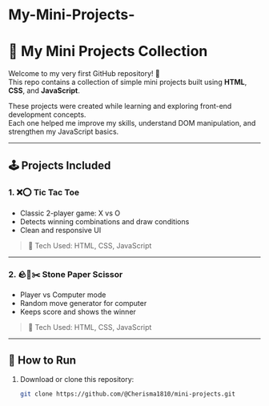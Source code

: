 # My-Mini-Projects-
# 🌟 My Mini Projects Collection

Welcome to my very first GitHub repository! 🎉  
This repo contains a collection of simple mini projects built using **HTML**, **CSS**, and **JavaScript**.

These projects were created while learning and exploring front-end development concepts.  
Each one helped me improve my skills, understand DOM manipulation, and strengthen my JavaScript basics.

---

## 🕹️ Projects Included

### 1. ❌⭕ Tic Tac Toe
- Classic 2-player game: X vs O
- Detects winning combinations and draw conditions
- Clean and responsive UI

> 🔧 Tech Used: HTML, CSS, JavaScript  

---

### 2. 🪨📄✂️ Stone Paper Scissor
- Player vs Computer mode
- Random move generator for computer
- Keeps score and shows the winner

> 🔧 Tech Used: HTML, CSS, JavaScript  

---

## 🚀 How to Run

1. Download or clone this repository:
   ```bash
   git clone https://github.com/@Cherisma1810/mini-projects.git

